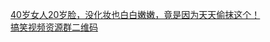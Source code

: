   
[40岁女人20岁脸，没化妆也白白嫩嫩，竟是因为天天偷抹这个！](http://www.dianyue.me/archives/539/xwq14mn8j6iiez3v/)  
[搞笑视频资源群二维码](http://www.dianyue.me/archives/694/4do12dekyk1jp4ye/)